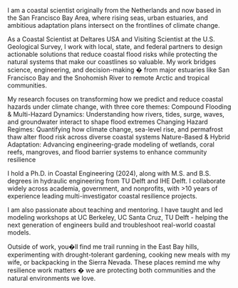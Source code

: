 I am a coastal scientist originally from the Netherlands and now based in the San Francisco Bay Area, where rising seas, urban estuaries, and ambitious adaptation plans intersect on the frontlines of climate change.

As a Coastal Scientist at Deltares USA and Visiting Scientist at the U.S. Geological Survey, I work with local, state, and federal partners to design actionable solutions that reduce coastal flood risks while protecting the natural systems that make our coastlines so valuable. My work bridges science, engineering, and decision-making � from major estuaries like San Francisco Bay and the Snohomish River to remote Arctic and tropical communities.

My research focuses on transforming how we predict and reduce coastal hazards under climate change, with three core themes:
Compound Flooding & Multi-Hazard Dynamics: Understanding how rivers, tides, surge, waves, and groundwater interact to shape flood extremes
Changing Hazard Regimes: Quantifying how climate change, sea-level rise, and permafrost thaw alter flood risk across diverse coastal systems
Nature-Based & Hybrid Adaptation:
Advancing engineering-grade modeling of wetlands, coral reefs, mangroves, and flood barrier systems to enhance community resilience

I hold a Ph.D. in Coastal Engineering (2024), along with M.S. and B.S. degrees in hydraulic engineering from TU Delft and IHE Delft. I collaborate widely across academia, government, and nonprofits, with >10 years of experience leading multi-investigator coastal resilience projects.

I am also passionate about teaching and mentoring. I have taught and led modeling workshops at UC Berkeley, UC Santa Cruz, TU Delft - helping the next generation of engineers build and troubleshoot real-world coastal models.

Outside of work, you�ll find me trail running in the East Bay hills, experimenting with drought-tolerant gardening, cooking new meals with my wife, or backpacking in the Sierra Nevada. These places remind me why resilience work matters � we are protecting both communities and the natural environments we love.
